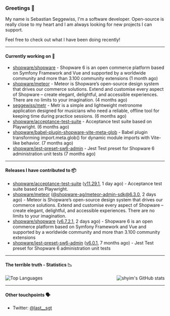 ### Greetings 👋

My name is Sebastian Seggewiss, I'm a software developer.
Open-source is really close to my heart and I am always looking for new projects I can support.

Feel free to check out what I have been doing recently!

---

#### Currently working on 💪

- [shopware/shopware](https://github.com/shopware/shopware) - Shopware 6 is an open commerce platform based on Symfony Framework and Vue and supported by a worldwide community and more than 3.100 community extensions (1 month ago)
- [shopware/meteor](https://github.com/shopware/meteor) - Meteor is Shopware’s open-source design system that drives our commerce solutions. Extend and customise every aspect of Shopware – create elegant, delightful, and accessible experiences. There are no limits to your imagination. (4 months ago)
- [seggewiss/metr](https://github.com/seggewiss/metr) - Metr is a simple and lightweight metronome application designed for musicians who need a reliable, offline tool for keeping time during practice sessions. (6 months ago)
- [shopware/acceptance-test-suite](https://github.com/shopware/acceptance-test-suite) - Acceptance test suite based on Playwright. (6 months ago)
- [shopware/babel-plugin-shopware-vite-meta-glob](https://github.com/shopware/babel-plugin-shopware-vite-meta-glob) - Babel plugin transforming import.meta.glob() for dynamic module imports with Vite-like behavior. (7 months ago)
- [shopware/jest-preset-sw6-admin](https://github.com/shopware/jest-preset-sw6-admin) - Jest Test preset for Shopware 6 administration unit tests (7 months ago)

---

#### Releases I have contributed to 📦

- [shopware/acceptance-test-suite](https://github.com/shopware/acceptance-test-suite) ([v11.29.1](https://github.com/shopware/acceptance-test-suite/releases/tag/v11.29.1), 1 day ago) - Acceptance test suite based on Playwright.
- [shopware/meteor](https://github.com/shopware/meteor) ([@shopware-ag/meteor-admin-sdk@6.3.0](https://github.com/shopware/meteor/releases/tag/%40shopware-ag/meteor-admin-sdk%406.3.0), 2 days ago) - Meteor is Shopware’s open-source design system that drives our commerce solutions. Extend and customise every aspect of Shopware – create elegant, delightful, and accessible experiences. There are no limits to your imagination.
- [shopware/shopware](https://github.com/shopware/shopware) ([v6.7.2.1](https://github.com/shopware/shopware/releases/tag/v6.7.2.1), 2 days ago) - Shopware 6 is an open commerce platform based on Symfony Framework and Vue and supported by a worldwide community and more than 3.100 community extensions
- [shopware/jest-preset-sw6-admin](https://github.com/shopware/jest-preset-sw6-admin) ([v6.0.1](https://github.com/shopware/jest-preset-sw6-admin/releases/tag/v6.0.1), 7 months ago) - Jest Test preset for Shopware 6 administration unit tests

---

#### The terrible truth - Statistics 📉

<img align="right" alt="shyim's GitHub stats" src="https://github-readme-stats.vercel.app/api?username=seggewiss&count_private=1&show_icons=true&" />

![Top Languages](https://github-readme-stats.vercel.app/api/top-langs/?username=seggewiss)

---

#### Other touchpoints 🗣

- Twitter: [@last__sgt](https://twitter.com/last__sgt)

